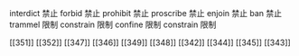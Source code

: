 




interdict 禁止
forbid 禁止
prohibit 禁止
proscribe 禁止
enjoin 禁止
ban 禁止
trammel 限制
constrain 限制
confine 限制
constrain 限制

[[351]]
[[352]]
[[347]]
[[346]]
[[349]]
[[348]]
[[342]]
[[344]]
[[345]]
[[343]]